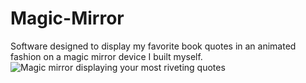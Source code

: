 # Magic-Mirror
Software designed to display my favorite book quotes in an animated fashion on a magic mirror device I built myself.
![Magic mirror displaying your most riveting quotes](https://content.instructables.com/ORIG/FF1/ZQXJ/J3OQ4BBK/FF1ZQXJJ3OQ4BBK.jpg)
